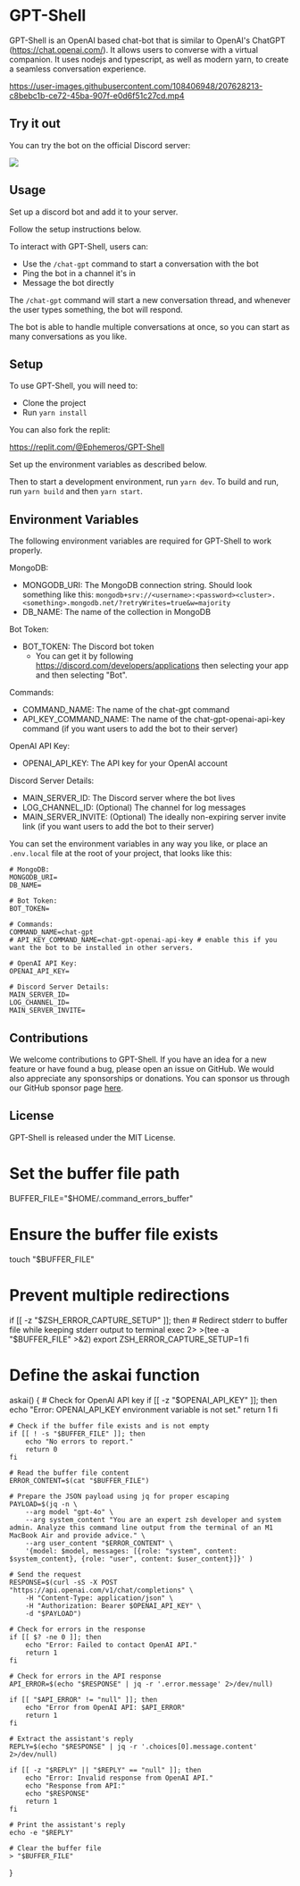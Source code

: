 # GPT-Shell

GPT-Shell is an OpenAI based chat-bot that is similar to OpenAI's ChatGPT (https://chat.openai.com/). It allows users to converse with a virtual companion. It uses nodejs and typescript, as well as modern yarn, to create a seamless conversation experience.

https://user-images.githubusercontent.com/108406948/207628213-c8bebc1b-ce72-45ba-907f-e0d6f51c27cd.mp4


## Try it out

You can try the bot on the official Discord server:

[![](https://dcbadge.vercel.app/api/server/TruuVEBmcC)](https://discord.gg/TruuVEBmcC)

## Usage

Set up a discord bot and add it to your server.

Follow the setup instructions below.

To interact with GPT-Shell, users can:
- Use the `/chat-gpt` command to start a conversation with the bot
- Ping the bot in a channel it's in
- Message the bot directly

The `/chat-gpt` command will start a new conversation thread, and whenever the user types something, the bot will respond.

The bot is able to handle multiple conversations at once,
so you can start as many conversations as you like.

## Setup

To use GPT-Shell, you will need to:
- Clone the project
- Run `yarn install`

You can also fork the replit:

https://replit.com/@Ephemeros/GPT-Shell

Set up the environment variables as described below.

Then to start a development environment, run `yarn dev`. To build and run, run `yarn build` and then `yarn start`.

## Environment Variables

The following environment variables are required for GPT-Shell to work properly.

MongoDB:
- MONGODB_URI: The MongoDB connection string. Should look something like this: `mongodb+srv://<username>:<password><cluster>.<something>.mongodb.net/?retryWrites=true&w=majority`
- DB_NAME: The name of the collection in MongoDB

Bot Token:
- BOT_TOKEN: The Discord bot token
  - You can get it by following https://discord.com/developers/applications then selecting your app and then selecting "Bot".

Commands:
- COMMAND_NAME: The name of the chat-gpt command
- API_KEY_COMMAND_NAME: The name of the chat-gpt-openai-api-key command (if you want users to add the bot to their server)

OpenAI API Key:
- OPENAI_API_KEY: The API key for your OpenAI account

Discord Server Details:
- MAIN_SERVER_ID: The Discord server where the bot lives
- LOG_CHANNEL_ID: (Optional) The channel for log messages
- MAIN_SERVER_INVITE: (Optional) The ideally non-expiring server invite link (if you want users to add the bot to their server)


You can set the environment variables in any way you like, or place an `.env.local` file at the root of your project,
that looks like this:

```
# MongoDB:
MONGODB_URI=
DB_NAME=

# Bot Token:
BOT_TOKEN=

# Commands:
COMMAND_NAME=chat-gpt
# API_KEY_COMMAND_NAME=chat-gpt-openai-api-key # enable this if you want the bot to be installed in other servers.

# OpenAI API Key:
OPENAI_API_KEY=

# Discord Server Details:
MAIN_SERVER_ID=
LOG_CHANNEL_ID=
MAIN_SERVER_INVITE=
```

## Contributions

We welcome contributions to GPT-Shell. If you have an idea for a new feature or have found a bug, please open an issue on GitHub. We would also appreciate any sponsorships or donations. You can sponsor us through our GitHub sponsor page [here](https://github.com/sponsors/firtoz).

## License

GPT-Shell is released under the MIT License.


# Set the buffer file path
BUFFER_FILE="$HOME/.command_errors_buffer"

# Ensure the buffer file exists
touch "$BUFFER_FILE"

# Prevent multiple redirections
if [[ -z "$ZSH_ERROR_CAPTURE_SETUP" ]]; then
    # Redirect stderr to buffer file while keeping stderr output to terminal
    exec 2> >(tee -a "$BUFFER_FILE" >&2)
    export ZSH_ERROR_CAPTURE_SETUP=1
fi

# Define the askai function
askai() {
    # Check for OpenAI API key
    if [[ -z "$OPENAI_API_KEY" ]]; then
        echo "Error: OPENAI_API_KEY environment variable is not set."
        return 1
    fi

    # Check if the buffer file exists and is not empty
    if [[ ! -s "$BUFFER_FILE" ]]; then
        echo "No errors to report."
        return 0
    fi

    # Read the buffer file content
    ERROR_CONTENT=$(cat "$BUFFER_FILE")

    # Prepare the JSON payload using jq for proper escaping
    PAYLOAD=$(jq -n \
        --arg model "gpt-4o" \
        --arg system_content "You are an expert zsh developer and system admin. Analyze this command line output from the terminal of an M1 MacBook Air and provide advice." \
        --arg user_content "$ERROR_CONTENT" \
        '{model: $model, messages: [{role: "system", content: $system_content}, {role: "user", content: $user_content}]}' )

    # Send the request
    RESPONSE=$(curl -sS -X POST "https://api.openai.com/v1/chat/completions" \
        -H "Content-Type: application/json" \
        -H "Authorization: Bearer $OPENAI_API_KEY" \
        -d "$PAYLOAD")

    # Check for errors in the response
    if [[ $? -ne 0 ]]; then
        echo "Error: Failed to contact OpenAI API."
        return 1
    fi

    # Check for errors in the API response
    API_ERROR=$(echo "$RESPONSE" | jq -r '.error.message' 2>/dev/null)

    if [[ "$API_ERROR" != "null" ]]; then
        echo "Error from OpenAI API: $API_ERROR"
        return 1
    fi

    # Extract the assistant's reply
    REPLY=$(echo "$RESPONSE" | jq -r '.choices[0].message.content' 2>/dev/null)

    if [[ -z "$REPLY" || "$REPLY" == "null" ]]; then
        echo "Error: Invalid response from OpenAI API."
        echo "Response from API:"
        echo "$RESPONSE"
        return 1
    fi

    # Print the assistant's reply
    echo -e "$REPLY"

    # Clear the buffer file
    > "$BUFFER_FILE"
}

